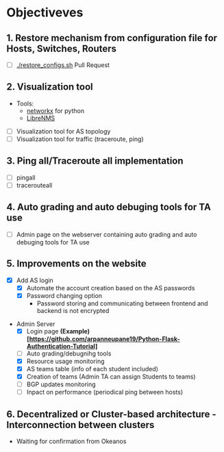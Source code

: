 # Objectiveves
## 1. Restore mechanism from configuration file for Hosts, Switches, Routers
   - [ ] [./restore_configs.sh](https://github.com/nsg-ethz/mini_internet_project/pull/19) Pull Request

## 2. Visualization tool
   - Tools:
      - [networkx](https://networkx.github.io/) for python
      - [LibreNMS](https://github.com/librenms)
   - [ ] Visualization tool for AS topology
   - [ ] Visualization tool for traffic (traceroute, ping)

## 3. Ping all/Traceroute all implementation
   - [ ] pingall
   - [ ] tracerouteall

## 4. Auto grading and auto debuging tools for TA use
   - [ ] Admin page on the webserver containing auto grading and auto debuging tools for TA use

## 5. Improvements on the website
   - [X] Add AS login 
      - [X] Automate the account creation based on the AS passwords
      - [X] Password changing option
         - Password storing and communicating between frontend and backend is not encrypted

   - Admin Server 
      - [X] Login page **(Example)[https://github.com/arpanneupane19/Python-Flask-Authentication-Tutorial]**
      - [ ] Auto grading/debugnihg tools
      - [X] Resource usage monitoring
      - [X] AS teams table (info of each student included)
      - [X] Creation of teams (Admin TA can assign Students to teams)
      - [ ] BGP updates monitoring
      - [ ] Inpact on performance (periodical ping between hosts)

## 6. Decentralized or Cluster-based architecture - Interconnection between clusters
   
   - Waiting for confirmation from Okeanos
